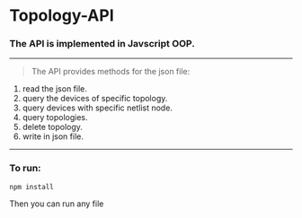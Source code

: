 # Topology-API

### The API is implemented in Javscript OOP.

<hr>

> The API provides methods for the json file:

1. read the json file.
2. query the devices of specific topology.
3. query devices with specific netlist node.
4. query topologies.
5. delete topology.
6. write in json file.

<hr>

### To run:

```
npm install
```

Then you can run any file
